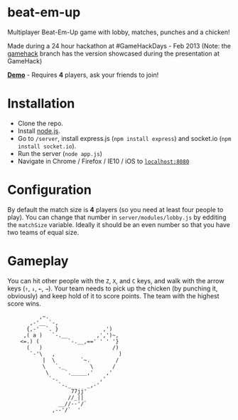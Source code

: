 beat-em-up
==========

Multiplayer Beat-Em-Up game with lobby, matches, punches and a chicken!

Made during a 24 hour hackathon at #GameHackDays - Feb 2013 
(Note: the [gamehack](https://github.com/dude-seriously/beat-em-up/tree/gamehack) branch 
has the version showcased during the presentation at GameHack)

**[Demo](http://moka.co:8080/)** - Requires **4** players, ask your friends to join!

Installation
==========

* Clone the repo.
* Install [node.js](http://nodejs.org/).
* Go to `/server`, install express.js (`npm install express`) and socket.io (`npm install socket.io`).
* Run the server (`node app.js`)
* Navigate in Chrome / Firefox / IE10 / iOS to [`localhost:8080`](http://localhost:8080)

Configuration
==========
By default the match size is **4** players (so you need at least four people to play). 
You can change that number in `server/modules/lobby.js` by edditing the `matchSize` variable. 
Ideally it should be an even number so that you have two teams of equal size.

Gameplay
==========
You can hit other people with the `Z`, `X`, and `C` keys, and walk with the arrow keys (`↑`, `↓`, `←`, `→`). 
Your team needs to pick up the chicken (by punching it, obviously) and keep hold of it to score points. 
The team with the highest score wins.


              ,~.
           ,-'__ `-,
          {,-'  `. }              ,')
         ,( a )   `-.__         ,',')~,
        <=.) (         `-.__,==' ' ' '}
          (   )                      /)
           `-'\   ,                    )
               |  \        `~.        /
               \   `._        \      /
                \     `._____,'    ,'
                 `-.             ,'
                    `-._     _,-'
                        77jj'
                       //_||
                    __//--'/`          
                  ,--'/`  '
